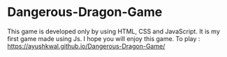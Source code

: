 # Dangerous-Dragon-Game
This game is developed only by using HTML, CSS and JavaScript.
It is my first game made using Js.
I hope you will enjoy this game.
To play : https://ayushkwal.github.io/Dangerous-Dragon-Game/
